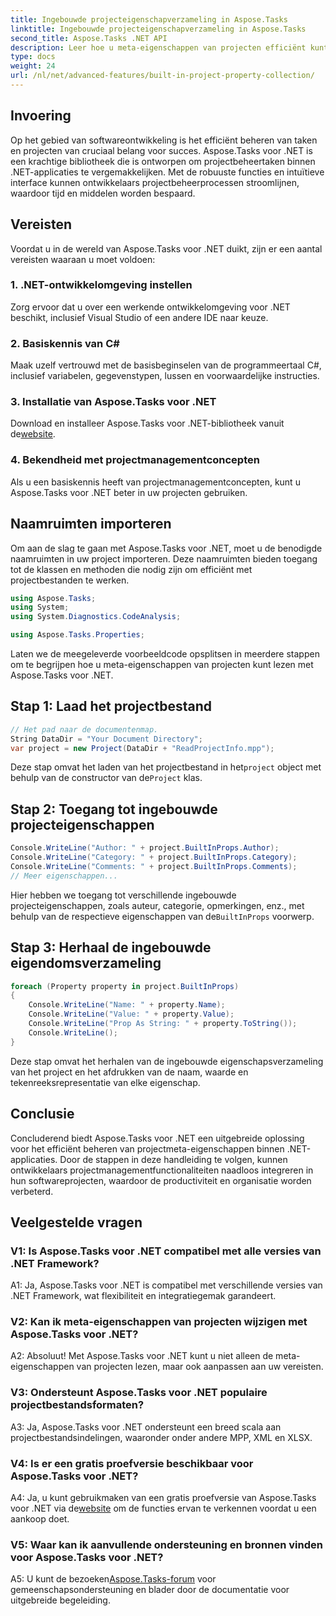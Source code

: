```yaml
---
title: Ingebouwde projecteigenschapverzameling in Aspose.Tasks
linktitle: Ingebouwde projecteigenschapverzameling in Aspose.Tasks
second_title: Aspose.Tasks .NET API
description: Leer hoe u meta-eigenschappen van projecten efficiënt kunt beheren in .NET-applicaties met behulp van Aspose.Tasks. Eigenschappen moeiteloos lezen, wijzigen en herhalen.
type: docs
weight: 24
url: /nl/net/advanced-features/built-in-project-property-collection/
---
```

## Invoering

Op het gebied van softwareontwikkeling is het efficiënt beheren van taken en projecten van cruciaal belang voor succes. Aspose.Tasks voor .NET is een krachtige bibliotheek die is ontworpen om projectbeheertaken binnen .NET-applicaties te vergemakkelijken. Met de robuuste functies en intuïtieve interface kunnen ontwikkelaars projectbeheerprocessen stroomlijnen, waardoor tijd en middelen worden bespaard.

## Vereisten

Voordat u in de wereld van Aspose.Tasks voor .NET duikt, zijn er een aantal vereisten waaraan u moet voldoen:

### 1. .NET-ontwikkelomgeving instellen

Zorg ervoor dat u over een werkende ontwikkelomgeving voor .NET beschikt, inclusief Visual Studio of een andere IDE naar keuze.

### 2. Basiskennis van C#

Maak uzelf vertrouwd met de basisbeginselen van de programmeertaal C#, inclusief variabelen, gegevenstypen, lussen en voorwaardelijke instructies.

### 3. Installatie van Aspose.Tasks voor .NET

Download en installeer Aspose.Tasks voor .NET-bibliotheek vanuit de[website](https://releases.aspose.com/tasks/net/).

### 4. Bekendheid met projectmanagementconcepten

Als u een basiskennis heeft van projectmanagementconcepten, kunt u Aspose.Tasks voor .NET beter in uw projecten gebruiken.

## Naamruimten importeren

Om aan de slag te gaan met Aspose.Tasks voor .NET, moet u de benodigde naamruimten in uw project importeren. Deze naamruimten bieden toegang tot de klassen en methoden die nodig zijn om efficiënt met projectbestanden te werken.

```csharp
using Aspose.Tasks;
using System;
using System.Diagnostics.CodeAnalysis;

using Aspose.Tasks.Properties;

```

Laten we de meegeleverde voorbeeldcode opsplitsen in meerdere stappen om te begrijpen hoe u meta-eigenschappen van projecten kunt lezen met Aspose.Tasks voor .NET.

## Stap 1: Laad het projectbestand

```csharp
// Het pad naar de documentenmap.
String DataDir = "Your Document Directory";
var project = new Project(DataDir + "ReadProjectInfo.mpp");
```

 Deze stap omvat het laden van het projectbestand in het`project` object met behulp van de constructor van de`Project` klas.

## Stap 2: Toegang tot ingebouwde projecteigenschappen

```csharp
Console.WriteLine("Author: " + project.BuiltInProps.Author);
Console.WriteLine("Category: " + project.BuiltInProps.Category);
Console.WriteLine("Comments: " + project.BuiltInProps.Comments);
// Meer eigenschappen...
```

 Hier hebben we toegang tot verschillende ingebouwde projecteigenschappen, zoals auteur, categorie, opmerkingen, enz., met behulp van de respectieve eigenschappen van de`BuiltInProps` voorwerp.

## Stap 3: Herhaal de ingebouwde eigendomsverzameling

```csharp
foreach (Property property in project.BuiltInProps)
{
    Console.WriteLine("Name: " + property.Name);
    Console.WriteLine("Value: " + property.Value);
    Console.WriteLine("Prop As String: " + property.ToString());
    Console.WriteLine();
}
```

Deze stap omvat het herhalen van de ingebouwde eigenschapsverzameling van het project en het afdrukken van de naam, waarde en tekenreeksrepresentatie van elke eigenschap.

## Conclusie

Concluderend biedt Aspose.Tasks voor .NET een uitgebreide oplossing voor het efficiënt beheren van projectmeta-eigenschappen binnen .NET-applicaties. Door de stappen in deze handleiding te volgen, kunnen ontwikkelaars projectmanagementfunctionaliteiten naadloos integreren in hun softwareprojecten, waardoor de productiviteit en organisatie worden verbeterd.

## Veelgestelde vragen

### V1: Is Aspose.Tasks voor .NET compatibel met alle versies van .NET Framework?

A1: Ja, Aspose.Tasks voor .NET is compatibel met verschillende versies van .NET Framework, wat flexibiliteit en integratiegemak garandeert.

### V2: Kan ik meta-eigenschappen van projecten wijzigen met Aspose.Tasks voor .NET?

A2: Absoluut! Met Aspose.Tasks voor .NET kunt u niet alleen de meta-eigenschappen van projecten lezen, maar ook aanpassen aan uw vereisten.

### V3: Ondersteunt Aspose.Tasks voor .NET populaire projectbestandsformaten?

A3: Ja, Aspose.Tasks voor .NET ondersteunt een breed scala aan projectbestandsindelingen, waaronder onder andere MPP, XML en XLSX.

### V4: Is er een gratis proefversie beschikbaar voor Aspose.Tasks voor .NET?

 A4: Ja, u kunt gebruikmaken van een gratis proefversie van Aspose.Tasks voor .NET via de[website](https://releases.aspose.com/tasks/net/) om de functies ervan te verkennen voordat u een aankoop doet.

### V5: Waar kan ik aanvullende ondersteuning en bronnen vinden voor Aspose.Tasks voor .NET?

 A5: U kunt de bezoeken[Aspose.Tasks-forum](https://forum.aspose.com/c/tasks/15) voor gemeenschapsondersteuning en blader door de documentatie voor uitgebreide begeleiding.